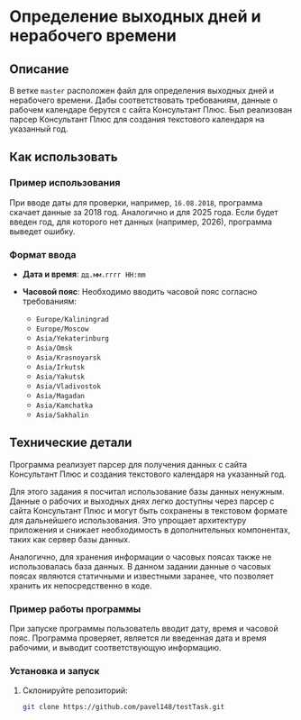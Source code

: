 # Определение выходных дней и нерабочего времени

## Описание

В ветке `master` расположен файл для определения выходных дней и нерабочего времени. Дабы соответствовать требованиям, данные о рабочем календаре берутся с сайта Консультант Плюс. Был реализован парсер Консультант Плюс для создания текстового календаря на указанный год.

## Как использовать

### Пример использования

При вводе даты для проверки, например, `16.08.2018`, программа скачает данные за 2018 год. Аналогично и для 2025 года. Если будет введен год, для которого нет данных (например, 2026), программа выведет ошибку.

### Формат ввода

- **Дата и время**: `дд.мм.гггг HH:mm`
- **Часовой пояс**: Необходимо вводить часовой пояс согласно требованиям:

    - `Europe/Kaliningrad`
    - `Europe/Moscow`
    - `Asia/Yekaterinburg`
    - `Asia/Omsk`
    - `Asia/Krasnoyarsk`
    - `Asia/Irkutsk`
    - `Asia/Yakutsk`
    - `Asia/Vladivostok`
    - `Asia/Magadan`
    - `Asia/Kamchatka`
    - `Asia/Sakhalin`

## Технические детали

Программа реализует парсер для получения данных с сайта Консультант Плюс и создания текстового календаря на указанный год.

Для этого задания я посчитал использование базы данных ненужным. Данные о рабочих и выходных днях легко доступны через парсер с сайта Консультант Плюс и могут быть сохранены в текстовом формате для дальнейшего использования. Это упрощает архитектуру приложения и снижает необходимость в дополнительных компонентах, таких как сервер базы данных.

Аналогично, для хранения информации о часовых поясах также не использовалась база данных. В данном задании данные о часовых поясах являются статичными и известными заранее, что позволяет хранить их непосредственно в коде.

### Пример работы программы

При запуске программы пользователь вводит дату, время и часовой пояс. Программа проверяет, является ли введенная дата и время рабочими, и выводит соответствующую информацию.

### Установка и запуск

1. Склонируйте репозиторий:
   ```sh
   git clone https://github.com/pavel148/testTask.git
